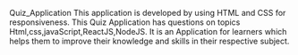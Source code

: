  Quiz_Application This application is developed by using HTML and CSS for responsiveness.
 This Quiz Application has questions on topics Html,css,javaScript,ReactJS,NodeJS.
 It is an Application for learners which helps them to improve their knowledge and skills in their respective subject.
